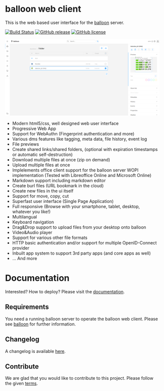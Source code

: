 # balloon web client

This is the web based user interface for the [balloon](https://github.com/gyselroth/balloon) server.

[![Build Status](https://travis-ci.org/gyselroth/balloon-client-web.svg)](https://travis-ci.org/gyselroth/balloon-client-web)
[![GitHub release](https://img.shields.io/github/release/gyselroth/balloon-client-web.svg)](https://github.com/gyselroth/balloon-client-web/releases)
[![GitHub license](https://img.shields.io/badge/license-GPL-blue.svg)](https://raw.githubusercontent.com/gyselroth/balloon-client-web/master/LICENSE)

<p align="center">
  <img src="https://raw.githubusercontent.com/gyselroth/balloon-screenshots/master/src/tree.png"/>
</p>

* Modern html5/css, well designed web user interface
* Progressive Web App
* Support for WebAuthn (Fingerprint authentication and more) 
* Various dms features like tagging, meta data, file history, event log
* File previews
* Create shared links/shared folders, (optional with expiration timestamps or automatic self-destruction)
* Download multiple files at once (zip on demand)
* Upload multiple files at once
* Implelements office client support for the balloon server WOPI implementation (Tested with Libreoffice Online and Microsoft Online)
* Markdown support including markdown editor
* Create burl files (URL bookmark in the cloud)
* Create new files in the ui itself
* Support for move, copy, cut
* Superfast user interface (Single Page Application)
* Full responsive (Browse with your smartphone, tablet, desktop, whatever you like!)
* Multilangual
* Keyboard navigation
* Drag&Drop support to upload files from your desktop onto balloon
* Video&Audio player
* Support for various other file formats
* HTTP basic authentication and/or support for multiple OpenID-Connect provider
* Inbuilt app system to support 3rd party apps (and core apps as well)
* ... And more

# Documentation
Interested? How to deploy? Please visit the [documentation](https://gyselroth.github.io/balloon-docs/).

## Requirements
You need a running balloon server to operate the balloon web client. Please see [balloon](https://github.com/gyselroth/balloon) for further information.

## Changelog
A changelog is available [here](https://github.com/gyselroth/balloon-client-web/blob/master/CHANGELOG.md).

## Contribute
We are glad that you would like to contribute to this project. Please follow the given [terms](https://github.com/gyselroth/balloon-client-web/blob/master/CONTRIBUTING.md).
